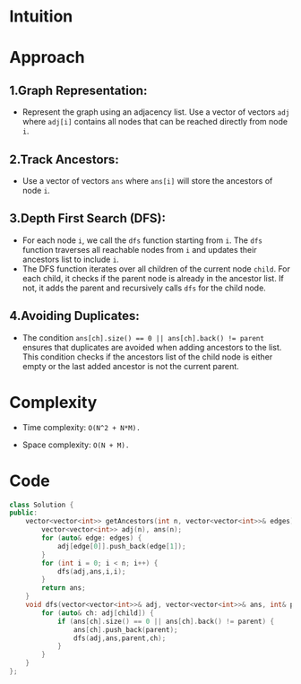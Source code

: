 
# Intuition
# Approach
## 1.Graph Representation:
- Represent the graph using an adjacency list. Use a vector of vectors `adj` where `adj[i]` contains all nodes that can be reached directly from node `i`.
## 2.Track Ancestors:
- Use a vector of vectors `ans` where `ans[i]` will store the ancestors of node `i`.
## 3.Depth First Search (DFS):
- For each node `i`, we call the `dfs` function starting from `i`. The `dfs` function traverses all reachable nodes from `i` and updates their ancestors list to include `i`.
- The DFS function iterates over all children of the current node `child`. For each child, it checks if the parent node is already in the ancestor list. If not, it adds the parent and recursively calls `dfs` for the child node.
## 4.Avoiding Duplicates:
- The condition `ans[ch].size() == 0 || ans[ch].back() != parent` ensures that duplicates are avoided when adding ancestors to the list. This condition checks if the ancestors list of the child node is either empty or the last added ancestor is not the current parent.

# Complexity

- Time complexity: `O(N^2 + N*M).`

- Space complexity: `O(N + M).`

# Code
```cpp
class Solution {
public:
    vector<vector<int>> getAncestors(int n, vector<vector<int>>& edges) {
        vector<vector<int>> adj(n), ans(n);
        for (auto& edge: edges) {
            adj[edge[0]].push_back(edge[1]);
        }
        for (int i = 0; i < n; i++) {
            dfs(adj,ans,i,i);
        }
        return ans;
    }
    void dfs(vector<vector<int>>& adj, vector<vector<int>>& ans, int& parent, int& child) {
        for (auto& ch: adj[child]) {
            if (ans[ch].size() == 0 || ans[ch].back() != parent) {
                ans[ch].push_back(parent);
                dfs(adj,ans,parent,ch);
            }
        }
    }
};
```